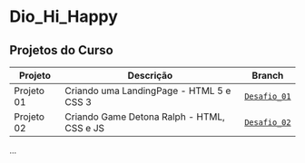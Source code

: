 # Dio_Hi_Happy

## Projetos do Curso

| Projeto | Descrição | Branch |
|--------|-----------|--------|
| Projeto 01 | Criando uma LandingPage - HTML 5 e CSS 3 | [`Desafio_01`](https://github.com/mauriciocampos1234/Dio_Hi_Happy/tree/Desafio_01) |
| Projeto 02 | Criando Game Detona Ralph - HTML, CSS e JS | [`Desafio_02`](https://github.com/mauriciocampos1234/Dio_Hi_Happy/tree/Desafio_02) |

...
